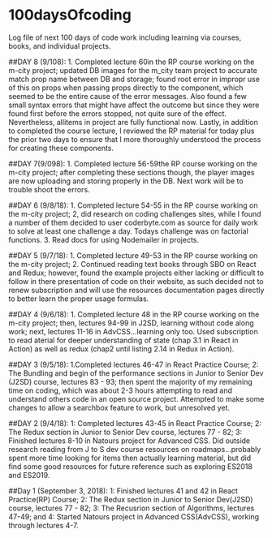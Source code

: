 # 100daysOfcoding
Log file of next 100 days of code work including learning via courses, books, and individual projects.

##DAY 8 (9/108): 1. Completed lecture 60in the RP course working on the m-city project; updated DB images for the m_city team project to accurate match prop name between DB and storage; found root error in impropr use of this on props when passing props directly to the component, which seemed to be the entire cause of the error messages.  Also found a few small syntax errors that might have affect the outcome but since they were found first before the errors stopped, not quite sure of the effect.  Nevertheless, allitems in project are fully functional now.  Lastly, in addition to completed the course lecture, I reviewed the RP material for today plus the prior two days to ensure that I more thoroughly understood the process for creating these components.

##DAY 7(9/098): 1. Completed lecture 56-59the RP course working on the m-city project; after completing these sections though, the player images are now uploading and storing properly in the DB.  Next work will be to trouble shoot the errors.

##DAY 6 (9/8/18): 1. Completed lecture 54-55 in the RP course working on the m-city project; 2, did research on coding challenges sites, while I found a number of them decided to user coderbyte.com as source for daily work to solve at least one challenge a day.  Todays challenge was on factorial functions. 3. Read docs for using Nodemailer in projects.

##DAY 5 (9/7/18): 1. Completed lecture 49-53 in the RP course working on the m-city project; 2. Continued reading text books through SBO on React and Redux; however, found the example projects either lacking or difficult to follow in there presentation of code on their website, as such decided not to renew subscription and will use the resources documentation pages directly to better learn the proper usage formulas.

##DAY 4 (9/6/18):
    1. Completed lecture 48 in the RP course working on the m-city project; then, lectures 94-99 in J2SD, learning without code along work; next, lectures 11-16 in AdvCSS...learning only too.  Used subscription to read aterial for deeper understanding of state (chap 3.1 in React in Action) as well as redux (chap2 until listing 2.14 in Redux in Action).

##DAY 3 (9/5/18):
    1.Completed lectures 46-47 in React Practice Course; 2: The Bundling and begin of the performance sections in Junior to Senior Dev (J2SD) course, lectures 83 - 93; then spent the majority of my remaining time on coding, which was about 2-3 hours attempting to read and understand others code in an open source project. Attempted to make some changes to allow a searchbox feature to work, but unresolved yet.

##DAY 2 (9/4/18):
    1: Completed lectures 43-45 in React Practice Course; 2: The Redux section in Junior to Senior Dev course, lectures 77 - 82; 3: Finished lectures 8-10 in Natours project for Advanced CSS.  Did outside research reading from J to S dev course resources on roadmaps...probably spent more time looking for items then actually learning material, but did find some good resources for future reference such as exploring ES2018 and ES2019.

##Day 1 (September 3, 2018): 
  1: Finished lectures 41 and 42 in React Practice(RP) Course; 2: The Redux section in Junior to Senior Dev(J2SD) course, lectures 77 - 82; 3: The Recusrion section of Algorithms, lectures 47-49; and 4: Started Natours project in Advanced CSS(AdvCSS), working through lectures 4-7.
